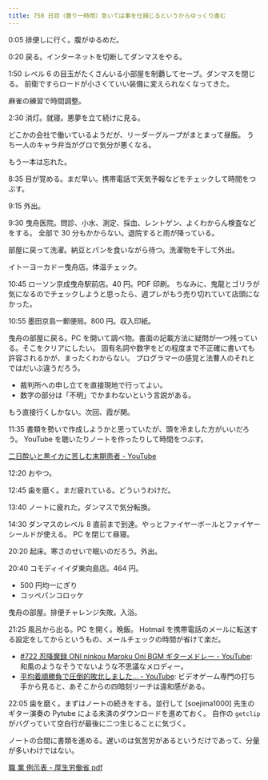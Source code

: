 ```yaml
---
title: 750 日目（曇り一時雨）急いては事を仕損じるというからゆっくり進む
---
```


0:05 排便しに行く。腹がゆるめだ。

0:20 戻る。インターネットを切断してダンマスをやる。

1:50 レベル 6 の目玉がたくさんいる小部屋を制覇してセーブ。ダンマスを閉じる。
前衛ですらロードが小さくていい装備に変えられなくなってきた。

麻雀の練習で時間調整。

2:30 消灯。就寝。悪夢を立て続けに見る。

どこかの会社で働いているようだが、リーダーグループがまとまって昼飯。
うち一人のキャラ弁当がグロで気分が悪くなる。

もう一本は忘れた。

8:35 目が覚める。まだ早い。携帯電話で天気予報などをチェックして時間をつぶす。

9:15 外出。

9:30 曳舟医院。問診、小水、測定、採血、レントゲン、よくわからん検査などをする。
全部で 30 分もかからない。退院すると雨が降っている。

部屋に戻って洗濯。納豆とパンを食いながら待つ。洗濯物を干して外出。

イトーヨーカドー曳舟店。体温チェック。

10:45 ローソン京成曳舟駅前店。40 円。PDF 印刷。
ちなみに、鬼龍とゴリラが気になるのでチェックしようと思ったら、週プレがもう売り切れていて店頭になかった。

10:55 墨田京島一郵便局。800 円。収入印紙。

曳舟の部屋に戻る。PC を開いて調べ物。書面の記載方法に疑問が一つ残っている。そこをクリアにしたい。
固有名詞や数字をどの程度まで不正確に書いても許容されるかが、まったくわからない。
プログラマーの感覚と法曹人のそれとではだいぶ違うだろう。

* 裁判所への申し立てを直接現地で行ってよい。
* 数字の部分は「不明」でかまわないという言説がある。

もう直接行くしかない。次回、霞が関。

11:35 書類を勢いで作成しようかと思っていたが、頭を冷ました方がいいだろう。
YouTube を聴いたりノートを作ったりして時間をつぶす。 

[二日酔いと黒イカに苦しむ末期患者 - YouTube](https://www.youtube.com/watch?v=YCeNMvoDMqw)

12:20 おやつ。

12:45 歯を磨く。まだ疲れている。どういうわけだ。

13:40 ノートに疲れた。ダンマスで気分転換。

14:30 ダンマスのレベル 8 直前まで到達。やっとファイヤーボールとファイヤーシールドが使える。
PC を閉じて昼寝。

20:20 起床。寒さのせいで眠いのだろう。外出。

20:40 コモディイイダ東向島店。464 円。

* 500 円均一にぎり
* コッペパンコロッケ

曳舟の部屋。排便チャレンジ失敗。入浴。

21:25 風呂から出る。PC を開く。晩飯。
Hotmail を携帯電話のメールに転送する設定をしてからというもの、メールチェックの時間が省けて楽だ。

* [&#x23;722 忍降魔録 ONI ninkou Maroku Oni BGM ギターメドレー - YouTube](https://www.youtube.com/watch?v=c9lHrXGF5M8):
  和風のようなそうでないような不思議なメロディー。
* [平均着順勝負で圧倒的敗北しました… - YouTube](https://www.youtube.com/watch?v=JBqYcDto7IA):
  ビデオゲーム専門の打ち手から見ると、あそこからの四暗刻リーチは違和感がある。

22:05 歯を磨く。まずはノートの続きをする。並行して [soejima1000] 先生のギター演奏の
Pytube による未済のダウンロードを進めておく。
自作の `getclip` がバグっていて空白行が最後に二つ生じることに気づく。

ノートの合間に書類を進める。遅いのは気苦労があるというだけであって、分量が多いわけではない。

[職 業 例示表 - 厚生労働省 pdf](https://www.mhlw.go.jp/toukei/list/pdf/135-6-reizihyo.pdf)
